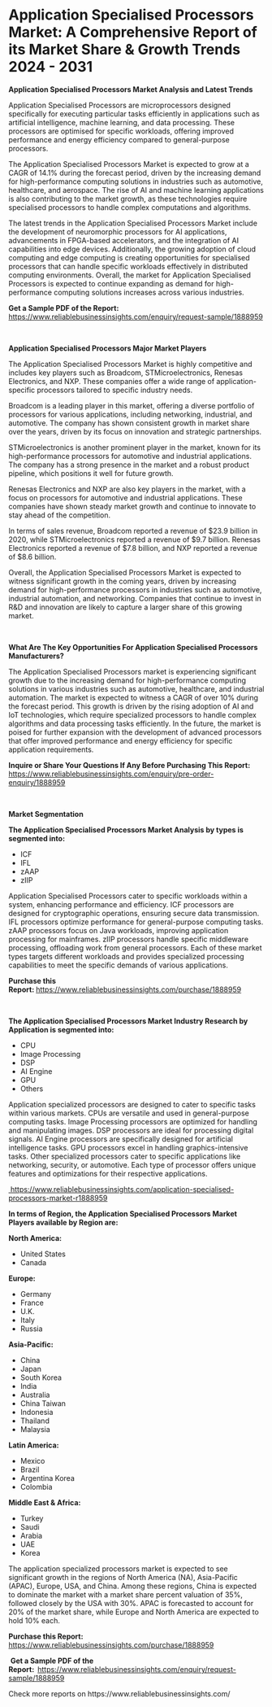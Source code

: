 <p><h1>Application Specialised Processors Market: A Comprehensive Report of its Market Share & Growth Trends 2024 - 2031</h1></p><p><strong>Application Specialised Processors Market Analysis and Latest Trends</strong></p>
<p><p>Application Specialised Processors are microprocessors designed specifically for executing particular tasks efficiently in applications such as artificial intelligence, machine learning, and data processing. These processors are optimised for specific workloads, offering improved performance and energy efficiency compared to general-purpose processors.</p><p>The Application Specialised Processors Market is expected to grow at a CAGR of 14.1% during the forecast period, driven by the increasing demand for high-performance computing solutions in industries such as automotive, healthcare, and aerospace. The rise of AI and machine learning applications is also contributing to the market growth, as these technologies require specialised processors to handle complex computations and algorithms.</p><p>The latest trends in the Application Specialised Processors Market include the development of neuromorphic processors for AI applications, advancements in FPGA-based accelerators, and the integration of AI capabilities into edge devices. Additionally, the growing adoption of cloud computing and edge computing is creating opportunities for specialised processors that can handle specific workloads effectively in distributed computing environments. Overall, the market for Application Specialised Processors is expected to continue expanding as demand for high-performance computing solutions increases across various industries.</p></p>
<p><strong>Get a Sample PDF of the Report:&nbsp;</strong> <a href="https://www.reliablebusinessinsights.com/enquiry/request-sample/1888959">https://www.reliablebusinessinsights.com/enquiry/request-sample/1888959</a></p>
<p>&nbsp;</p>
<p><strong>Application Specialised Processors Major Market Players</strong></p>
<p><p>The Application Specialised Processors Market is highly competitive and includes key players such as Broadcom, STMicroelectronics, Renesas Electronics, and NXP. These companies offer a wide range of application-specific processors tailored to specific industry needs.</p><p>Broadcom is a leading player in this market, offering a diverse portfolio of processors for various applications, including networking, industrial, and automotive. The company has shown consistent growth in market share over the years, driven by its focus on innovation and strategic partnerships.</p><p>STMicroelectronics is another prominent player in the market, known for its high-performance processors for automotive and industrial applications. The company has a strong presence in the market and a robust product pipeline, which positions it well for future growth.</p><p>Renesas Electronics and NXP are also key players in the market, with a focus on processors for automotive and industrial applications. These companies have shown steady market growth and continue to innovate to stay ahead of the competition.</p><p>In terms of sales revenue, Broadcom reported a revenue of $23.9 billion in 2020, while STMicroelectronics reported a revenue of $9.7 billion. Renesas Electronics reported a revenue of $7.8 billion, and NXP reported a revenue of $8.6 billion.</p><p>Overall, the Application Specialised Processors Market is expected to witness significant growth in the coming years, driven by increasing demand for high-performance processors in industries such as automotive, industrial automation, and networking. Companies that continue to invest in R&D and innovation are likely to capture a larger share of this growing market.</p></p>
<p>&nbsp;</p>
<p><strong>What Are The Key Opportunities For Application Specialised Processors Manufacturers?</strong></p>
<p><p>The Application Specialised Processors market is experiencing significant growth due to the increasing demand for high-performance computing solutions in various industries such as automotive, healthcare, and industrial automation. The market is expected to witness a CAGR of over 10% during the forecast period. This growth is driven by the rising adoption of AI and IoT technologies, which require specialized processors to handle complex algorithms and data processing tasks efficiently. In the future, the market is poised for further expansion with the development of advanced processors that offer improved performance and energy efficiency for specific application requirements.</p></p>
<p><strong>Inquire or Share Your Questions If Any Before Purchasing This Report:</strong> <a href="https://www.reliablebusinessinsights.com/enquiry/pre-order-enquiry/1888959">https://www.reliablebusinessinsights.com/enquiry/pre-order-enquiry/1888959</a></p>
<p>&nbsp;</p>
<p><strong>Market Segmentation</strong></p>
<p><strong>The Application Specialised Processors Market Analysis by types is segmented into:</strong></p>
<p><ul><li>ICF</li><li>IFL</li><li>zAAP</li><li>zIIP</li></ul></p>
<p><p>Application Specialised Processors cater to specific workloads within a system, enhancing performance and efficiency. ICF processors are designed for cryptographic operations, ensuring secure data transmission. IFL processors optimize performance for general-purpose computing tasks. zAAP processors focus on Java workloads, improving application processing for mainframes. zIIP processors handle specific middleware processing, offloading work from general processors. Each of these market types targets different workloads and provides specialized processing capabilities to meet the specific demands of various applications.</p></p>
<p><strong>Purchase this Report:&nbsp;</strong><a href="https://www.reliablebusinessinsights.com/purchase/1888959">https://www.reliablebusinessinsights.com/purchase/1888959</a></p>
<p>&nbsp;</p>
<p><strong>The Application Specialised Processors Market Industry Research by Application is segmented into:</strong></p>
<p><ul><li>CPU</li><li>Image Processing</li><li>DSP</li><li>AI Engine</li><li>GPU</li><li>Others</li></ul></p>
<p><p>Application specialized processors are designed to cater to specific tasks within various markets. CPUs are versatile and used in general-purpose computing tasks. Image Processing processors are optimized for handling and manipulating images. DSP processors are ideal for processing digital signals. AI Engine processors are specifically designed for artificial intelligence tasks. GPU processors excel in handling graphics-intensive tasks. Other specialized processors cater to specific applications like networking, security, or automotive. Each type of processor offers unique features and optimizations for their respective applications.</p></p>
<p><a href="https://www.reliablebusinessinsights.com/application-specialised-processors-market-r1888959">&nbsp;https://www.reliablebusinessinsights.com/application-specialised-processors-market-r1888959</a></p>
<p><strong>In terms of Region, the Application Specialised Processors Market Players available by Region are:</strong></p>
<p>
    <p> <strong> North America: </strong>
        <ul>
            <li>United States</li>
            <li>Canada</li>
        </ul>
        </p> 
    <p> <strong> Europe: </strong>
        <ul>
            <li>Germany</li>
            <li>France</li>
            <li>U.K.</li>
            <li>Italy</li>
            <li>Russia</li>
        </ul>
        </p> 
    <p> <strong> Asia-Pacific: </strong>
        <ul>
            <li>China</li>
            <li>Japan</li>
            <li>South Korea</li>
            <li>India</li>
            <li>Australia</li>
            <li>China Taiwan</li>
            <li>Indonesia</li>
            <li>Thailand</li>
            <li>Malaysia</li>
        </ul>
        </p> 
    <p> <strong> Latin America: </strong>
        <ul>
            <li>Mexico</li>
            <li>Brazil</li>
            <li>Argentina Korea</li>
            <li>Colombia</li>
        </ul>
        </p> 
    <p> <strong> Middle East & Africa: </strong>
        <ul>
            <li>Turkey</li>
            <li>Saudi</li>
            <li>Arabia</li>
            <li>UAE</li>
            <li>Korea</li>
        </ul>
    </p>
    </p>
<p><p>The application specialized processors market is expected to see significant growth in the regions of North America (NA), Asia-Pacific (APAC), Europe, USA, and China. Among these regions, China is expected to dominate the market with a market share percent valuation of 35%, followed closely by the USA with 30%. APAC is forecasted to account for 20% of the market share, while Europe and North America are expected to hold 10% each.</p></p>
<p><strong>Purchase this Report: </strong><a href="https://www.reliablebusinessinsights.com/purchase/1888959">https://www.reliablebusinessinsights.com/purchase/1888959</a></p>
<p>&nbsp;<strong>Get a Sample PDF of the Report:&nbsp;&nbsp;</strong><a href="https://www.reliablebusinessinsights.com/enquiry/request-sample/1888959">https://www.reliablebusinessinsights.com/enquiry/request-sample/1888959</a></p>
<p><strong></strong></p>
<p>Check more reports on https://www.reliablebusinessinsights.com/</p>